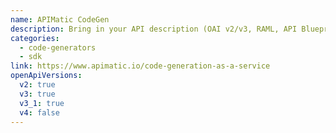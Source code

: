 ```yaml
---
name: APIMatic CodeGen
description: Bring in your API description (OAI v2/v3, RAML, API Blueprint, WSDL, etc.) to generate fully functional SDKs in over 10 languages.
categories:
  - code-generators
  - sdk
link: https://www.apimatic.io/code-generation-as-a-service
openApiVersions:
  v2: true
  v3: true
  v3_1: true
  v4: false
---
```

